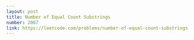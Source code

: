 ```yaml
---
layout: post
title: Number of Equal Count Substrings
number: 2067
link: https://leetcode.com/problems/number-of-equal-count-substrings
---
```

